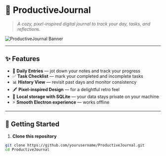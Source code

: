 # 🌸 ProductiveJournal

> *A cozy, pixel-inspired digital journal to track your day, tasks, and reflections.*  

![ProductiveJournal Banner](assets/banner.png) <!-- if you have a banner image, or remove this line -->

---

## ✨ Features

- 📅 **Daily Entries** — jot down your notes and track your progress
- ✅ **Task Checklist** — mark your completed and incomplete tasks
- 📊 **History View** — revisit past days and monitor consistency
- 🖋 **Pixel-inspired Design** — for a delightful retro feel
- 💾 **Local storage with SQLite** — your data stays private on your machine
- ⚡ **Smooth Electron experience** — works offline

---

## 🚀 Getting Started

1. **Clone this repository**

```bash
git clone https://github.com/yourusername/ProductiveJournal.git
cd ProductiveJournal
